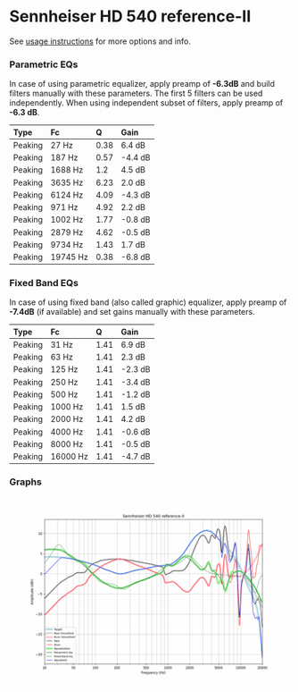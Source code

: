 # Sennheiser HD 540 reference-II
See [usage instructions](https://github.com/jaakkopasanen/AutoEq#usage) for more options and info.

### Parametric EQs
In case of using parametric equalizer, apply preamp of **-6.3dB** and build filters manually
with these parameters. The first 5 filters can be used independently.
When using independent subset of filters, apply preamp of **-6.3 dB**.

| Type    | Fc       |    Q | Gain    |
|:--------|:---------|:-----|:--------|
| Peaking | 27 Hz    | 0.38 | 6.4 dB  |
| Peaking | 187 Hz   | 0.57 | -4.4 dB |
| Peaking | 1688 Hz  | 1.2  | 4.5 dB  |
| Peaking | 3635 Hz  | 6.23 | 2.0 dB  |
| Peaking | 6124 Hz  | 4.09 | -4.3 dB |
| Peaking | 971 Hz   | 4.92 | 2.2 dB  |
| Peaking | 1002 Hz  | 1.77 | -0.8 dB |
| Peaking | 2879 Hz  | 4.62 | -0.5 dB |
| Peaking | 9734 Hz  | 1.43 | 1.7 dB  |
| Peaking | 19745 Hz | 0.38 | -6.8 dB |

### Fixed Band EQs
In case of using fixed band (also called graphic) equalizer, apply preamp of **-7.4dB**
(if available) and set gains manually with these parameters.

| Type    | Fc       |    Q | Gain    |
|:--------|:---------|:-----|:--------|
| Peaking | 31 Hz    | 1.41 | 6.9 dB  |
| Peaking | 63 Hz    | 1.41 | 2.3 dB  |
| Peaking | 125 Hz   | 1.41 | -2.3 dB |
| Peaking | 250 Hz   | 1.41 | -3.4 dB |
| Peaking | 500 Hz   | 1.41 | -1.2 dB |
| Peaking | 1000 Hz  | 1.41 | 1.5 dB  |
| Peaking | 2000 Hz  | 1.41 | 4.2 dB  |
| Peaking | 4000 Hz  | 1.41 | -0.6 dB |
| Peaking | 8000 Hz  | 1.41 | -0.5 dB |
| Peaking | 16000 Hz | 1.41 | -4.7 dB |

### Graphs
![](./Sennheiser%20HD%20540%20reference-II.png)